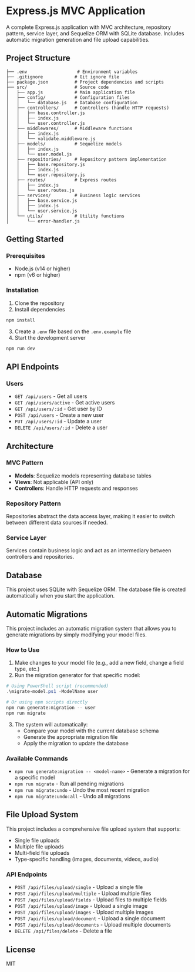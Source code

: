 # Express.js MVC Application

A complete Express.js application with MVC architecture, repository pattern, service layer, and Sequelize ORM with SQLite database. Includes automatic migration generation and file upload capabilities.

## Project Structure

```
├── .env                   # Environment variables
├── .gitignore            # Git ignore file
├── package.json          # Project dependencies and scripts
├── src/                  # Source code
│   ├── app.js            # Main application file
│   ├── config/           # Configuration files
│   │   └── database.js   # Database configuration
│   ├── controllers/      # Controllers (handle HTTP requests)
│   │   ├── base.controller.js
│   │   ├── index.js
│   │   └── user.controller.js
│   ├── middlewares/      # Middleware functions
│   │   ├── index.js
│   │   └── validate.middleware.js
│   ├── models/           # Sequelize models
│   │   ├── index.js
│   │   └── user.model.js
│   ├── repositories/     # Repository pattern implementation
│   │   ├── base.repository.js
│   │   ├── index.js
│   │   └── user.repository.js
│   ├── routes/           # Express routes
│   │   ├── index.js
│   │   └── user.routes.js
│   ├── services/         # Business logic services
│   │   ├── base.service.js
│   │   ├── index.js
│   │   └── user.service.js
│   └── utils/            # Utility functions
│       └── error-handler.js
```

## Getting Started

### Prerequisites

- Node.js (v14 or higher)
- npm (v6 or higher)

### Installation

1. Clone the repository
2. Install dependencies

```bash
npm install
```

3. Create a `.env` file based on the `.env.example` file
4. Start the development server

```bash
npm run dev
```

## API Endpoints

### Users

- `GET /api/users` - Get all users
- `GET /api/users/active` - Get active users
- `GET /api/users/:id` - Get user by ID
- `POST /api/users` - Create a new user
- `PUT /api/users/:id` - Update a user
- `DELETE /api/users/:id` - Delete a user

## Architecture

### MVC Pattern

- **Models**: Sequelize models representing database tables
- **Views**: Not applicable (API only)
- **Controllers**: Handle HTTP requests and responses

### Repository Pattern

Repositories abstract the data access layer, making it easier to switch between different data sources if needed.

### Service Layer

Services contain business logic and act as an intermediary between controllers and repositories.

## Database

This project uses SQLite with Sequelize ORM. The database file is created automatically when you start the application.

## Automatic Migrations

This project includes an automatic migration system that allows you to generate migrations by simply modifying your model files.

### How to Use

1. Make changes to your model file (e.g., add a new field, change a field type, etc.)
2. Run the migration generator for that specific model:

```powershell
# Using PowerShell script (recommended)
.\migrate-model.ps1 -ModelName user

# Or using npm scripts directly
npm run generate:migration -- user
npm run migrate
```

3. The system will automatically:
   - Compare your model with the current database schema
   - Generate the appropriate migration file
   - Apply the migration to update the database

### Available Commands

- `npm run generate:migration -- <model-name>` - Generate a migration for a specific model
- `npm run migrate` - Run all pending migrations
- `npm run migrate:undo` - Undo the most recent migration
- `npm run migrate:undo:all` - Undo all migrations

## File Upload System

This project includes a comprehensive file upload system that supports:

- Single file uploads
- Multiple file uploads
- Multi-field file uploads
- Type-specific handling (images, documents, videos, audio)

### API Endpoints

- `POST /api/files/upload/single` - Upload a single file
- `POST /api/files/upload/multiple` - Upload multiple files
- `POST /api/files/upload/fields` - Upload files to multiple fields
- `POST /api/files/upload/image` - Upload a single image
- `POST /api/files/upload/images` - Upload multiple images
- `POST /api/files/upload/document` - Upload a single document
- `POST /api/files/upload/documents` - Upload multiple documents
- `DELETE /api/files/delete` - Delete a file

## License

MIT
